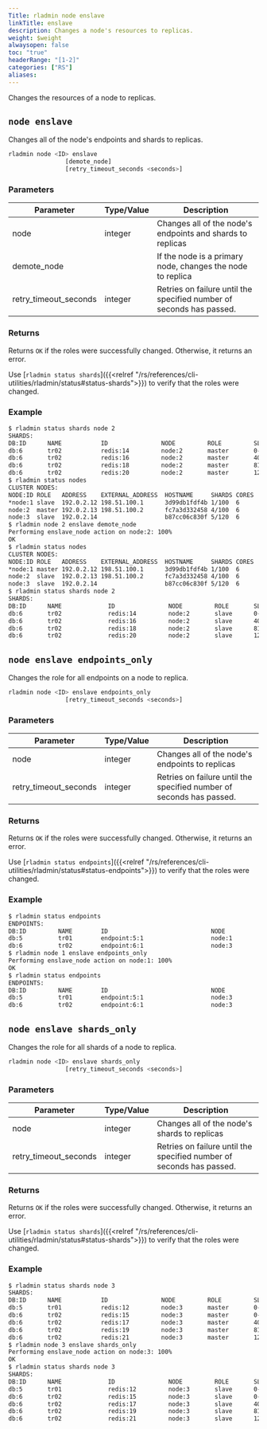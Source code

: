 ```yaml
---
Title: rladmin node enslave
linkTitle: enslave
description: Changes a node's resources to replicas.
weight: $weight
alwaysopen: false
toc: "true"
headerRange: "[1-2]"
categories: ["RS"]
aliases:
---
```


Changes the resources of a node to replicas.

## `node enslave`

Changes all of the node's endpoints and shards to replicas.

``` sh
rladmin node <ID> enslave
                [demote_node]
                [retry_timeout_seconds <seconds>]
```

### Parameters

| Parameter             | Type/Value                     | Description                                                                               |
|-----------------------|--------------------------------|-------------------------------------------------------------------------------------------|
| node                  | integer                        | Changes all of the node's endpoints and shards to replicas             |
| demote_node           |                                | If the node is a primary node, changes the node to replica                     |
| retry_timeout_seconds | integer                        | Retries on failure until the specified number of seconds has passed.                    |

### Returns

Returns `OK` if the roles were successfully changed. Otherwise, it returns an error.

Use [`rladmin status shards`]({{<relref "/rs/references/cli-utilities/rladmin/status#status-shards">}}) to verify that the roles were changed.

### Example

```sh
$ rladmin status shards node 2
SHARDS:
DB:ID      NAME           ID               NODE         ROLE         SLOTS                  USED_MEMORY            STATUS
db:6       tr02           redis:14         node:2       master       0-4095                 3.2MB                  OK
db:6       tr02           redis:16         node:2       master       4096-8191              3.12MB                 OK
db:6       tr02           redis:18         node:2       master       8192-12287             3.16MB                 OK
db:6       tr02           redis:20         node:2       master       12288-16383            3.12MB                 OK
$ rladmin status nodes
CLUSTER NODES:
NODE:ID ROLE   ADDRESS    EXTERNAL_ADDRESS  HOSTNAME     SHARDS CORES       FREE_RAM         PROVISIONAL_RAM  VERSION   STATUS
*node:1 slave  192.0.2.12 198.51.100.1      3d99db1fdf4b 1/100  6           14.43GB/19.54GB  10.87GB/16.02GB  6.2.12-37 OK
node:2  master 192.0.2.13 198.51.100.2      fc7a3d332458 4/100  6           14.43GB/19.54GB  10.88GB/16.02GB  6.2.12-37 OK
node:3  slave  192.0.2.14                   b87cc06c830f 5/120  6           14.43GB/19.54GB  10.83GB/16.02GB  6.2.12-37 OK
$ rladmin node 2 enslave demote_node
Performing enslave_node action on node:2: 100%
OK
$ rladmin status nodes
CLUSTER NODES:
NODE:ID ROLE   ADDRESS    EXTERNAL_ADDRESS  HOSTNAME     SHARDS CORES       FREE_RAM         PROVISIONAL_RAM  VERSION   STATUS
*node:1 master 192.0.2.12 198.51.100.1      3d99db1fdf4b 1/100  6           14.72GB/19.54GB  10.91GB/16.02GB  6.2.12-37 OK
node:2  slave  192.0.2.13 198.51.100.2      fc7a3d332458 4/100  6           14.72GB/19.54GB  11.17GB/16.02GB  6.2.12-37 OK
node:3  slave  192.0.2.14                   b87cc06c830f 5/120  6           14.72GB/19.54GB  10.92GB/16.02GB  6.2.12-37 OK
$ rladmin status shards node 2
SHARDS:
DB:ID      NAME             ID               NODE         ROLE       SLOTS                  USED_MEMORY            STATUS
db:6       tr02             redis:14         node:2       slave      0-4095                 2.99MB                 OK
db:6       tr02             redis:16         node:2       slave      4096-8191              3.01MB                 OK
db:6       tr02             redis:18         node:2       slave      8192-12287             2.93MB                 OK
db:6       tr02             redis:20         node:2       slave      12288-16383            3.06MB                 OK
```

## `node enslave endpoints_only`

Changes the role for all endpoints on a node to replica.

``` sh
rladmin node <ID> enslave endpoints_only
                [retry_timeout_seconds <seconds>]
```

### Parameters

| Parameter             | Type/Value                     | Description                                                                               |
|-----------------------|--------------------------------|-------------------------------------------------------------------------------------------|
| node                  | integer                        | Changes all of the node's endpoints to replicas                        |
| retry_timeout_seconds | integer                        | Retries on failure until the specified number of seconds has passed.                    |

### Returns

Returns `OK` if the roles were successfully changed. Otherwise, it returns an error.

Use [`rladmin status endpoints`]({{<relref "/rs/references/cli-utilities/rladmin/status#status-endpoints">}}) to verify that the roles were changed.

### Example

```sh
$ rladmin status endpoints
ENDPOINTS:
DB:ID         NAME        ID                             NODE            ROLE                                       SSL       
db:5          tr01        endpoint:5:1                   node:1          single                                     No        
db:6          tr02        endpoint:6:1                   node:3          all-master-shards                          No        
$ rladmin node 1 enslave endpoints_only
Performing enslave_node action on node:1: 100%
OK
$ rladmin status endpoints
ENDPOINTS:
DB:ID         NAME        ID                             NODE            ROLE                                       SSL       
db:5          tr01        endpoint:5:1                   node:3          single                                     No        
db:6          tr02        endpoint:6:1                   node:3          all-master-shards                          No       
```

## `node enslave shards_only`

Changes the role for all shards of a node to replica.

``` sh
rladmin node <ID> enslave shards_only
                [retry_timeout_seconds <seconds>]
```

### Parameters

| Parameter             | Type/Value                     | Description                                                                               |
|-----------------------|--------------------------------|-------------------------------------------------------------------------------------------|
| node                  | integer                        | Changes all of the node's shards to replicas                          |
| retry_timeout_seconds | integer                        | Retries on failure until the specified number of seconds has passed.                    |

### Returns

Returns `OK` if the roles were successfully changed. Otherwise, it returns an error.

Use [`rladmin status shards`]({{<relref "/rs/references/cli-utilities/rladmin/status#status-shards">}}) to verify that the roles were changed.

### Example

```sh
$ rladmin status shards node 3
SHARDS:
DB:ID      NAME           ID               NODE         ROLE         SLOTS                  USED_MEMORY            STATUS     
db:5       tr01           redis:12         node:3       master       0-16383                3.04MB                 OK         
db:6       tr02           redis:15         node:3       master       0-4095                 4.13MB                 OK         
db:6       tr02           redis:17         node:3       master       4096-8191              4.13MB                 OK         
db:6       tr02           redis:19         node:3       master       8192-12287             4.13MB                 OK         
db:6       tr02           redis:21         node:3       master       12288-16383            4.13MB                 OK         
$ rladmin node 3 enslave shards_only
Performing enslave_node action on node:3: 100%
OK
$ rladmin status shards node 3
SHARDS:
DB:ID      NAME             ID               NODE         ROLE       SLOTS                  USED_MEMORY            STATUS     
db:5       tr01             redis:12         node:3       slave      0-16383                2.98MB                 OK         
db:6       tr02             redis:15         node:3       slave      0-4095                 4.23MB                 OK         
db:6       tr02             redis:17         node:3       slave      4096-8191              4.11MB                 OK         
db:6       tr02             redis:19         node:3       slave      8192-12287             4.19MB                 OK         
db:6       tr02             redis:21         node:3       slave      12288-16383            4.27MB                 OK
```
